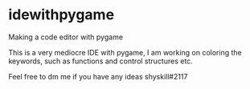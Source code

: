 # idewithpygame
Making a code editor with pygame

This is a very mediocre IDE with pygame, I am working on coloring the keywords, such as functions and control structures etc.

Feel free to dm me if you have any ideas
shyskill#2117





